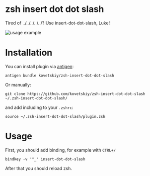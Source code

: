 # zsh insert dot dot slash

Tired of ../../../../../? Use insert-dot-dot-slash, Luke!

![usage example](http://i.imgur.com/C26hqA9.gif)

# Installation

You can install plugin via [antigen](https://github.com/zsh-users/antigen):
```
antigen bundle kovetskiy/zsh-insert-dot-dot-slash
```

Or manually:
```
git clone https://github.com/kovetskiy/zsh-insert-dot-dot-slash ~/.zsh-insert-dot-dot-slash/
```
and add including to your `.zshrc`:
```
source ~/.zsh-insert-dot-dot-slash/plugin.zsh
```

# Usage

First, you should add binding, for example with `CTRL+/`
```
bindkey -v '^_' insert-dot-dot-slash
```

After that you should reload zsh.
